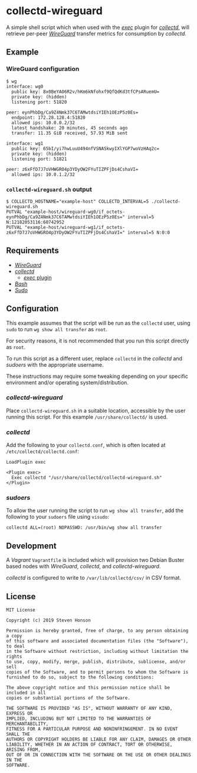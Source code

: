 # collectd-wireguard

A simple shell script which when used with the [_exec_](https://collectd.org/wiki/index.php/Plugin:Exec)
plugin for [_collectd_](https://collectd.org/), will retrieve per-peer [_WireGuard_](https://www.wireguard.com/)
transfer metrics for consumption by _collectd_.

## Example

### WireGuard configuration

```
$ wg
interface: wg0
  public key: 8x0BeYAO6R2v/hKm6kNfohxf9QfQdKd3tfCPsARuemU=
  private key: (hidden)
  listening port: 51820

peer: eynPhbDg/Ca9Z4Nmk37C6TAMwtdsiYIEh1OEzP5z0Es=
  endpoint: 172.28.128.4:51820
  allowed ips: 10.0.0.2/32
  latest handshake: 20 minutes, 45 seconds ago
  transfer: 11.35 GiB received, 57.93 MiB sent

interface: wg1
  public key: 65bI/yi7hwLuuU494nfVSNASkwyIXlYGP7woVzHAq2c=
  private key: (hidden)
  listening port: 51821

peer: z6xFfD7J7oVHWGRO4p3YDyOW2FYuTIZPFjDs4CshaVI=
  allowed ips: 10.0.1.2/32
```

### `collectd-wireguard.sh` output

```
$ COLLECTD_HOSTNAME="example-host" COLLECTD_INTERVAL=5 ./collectd-wireguard.sh
PUTVAL "example-host/wireguard-wg0/if_octets-eynPhbDg/Ca9Z4Nmk37C6TAMwtdsiYIEh1OEzP5z0Es=" interval=5 N:12182053116:60742952
PUTVAL "example-host/wireguard-wg1/if_octets-z6xFfD7J7oVHWGRO4p3YDyOW2FYuTIZPFjDs4CshaVI=" interval=5 N:0:0
```

## Requirements

- [_WireGuard_](https://www.wireguard.com/)
- [_collectd_](https://collectd.org/)
  - [_exec_ plugin](https://collectd.org/wiki/index.php/Plugin:Exec)
- [_Bash_](https://www.gnu.org/software/bash/)
- [_Sudo_](https://www.sudo.ws/)

## Configuration

This example assumes that the script will be run as the `collectd` user, using
`sudo` to run `wg show all transfer` as `root`.

For security reasons, it is not recommended that you run this script directly as
`root`.

To run this script as a different user, replace `collectd` in the _collectd_ and
_sudoers_ with the appropriate username.

These instructions may require some tweaking depending on your specific
environment and/or operating system/distribution.

### _collectd-wireguard_

Place `collectd-wireguard.sh` in a suitable location, accessible by the user
running this script. For this example `/usr/share/collectd/` is used.

### _collectd_

Add the following to your `collectd.conf`, which is often located at
`/etc/collectd/collectd.conf`:

```
LoadPlugin exec

<Plugin exec>
  Exec collectd "/usr/share/collectd/collectd-wireguard.sh"
</Plugin>
```

### _sudoers_

To allow the user running the script to run `wg show all transfer`, add the
following to your `sudoers` file using `visudo`:

```
collectd ALL=(root) NOPASSWD: /usr/bin/wg show all transfer
```

## Development

A _Vagrant_ `Vagrantfile` is included which will provision two Debian Buster
based nodes with _WireGuard_, _collectd_, and _collectd-wireguard_.

_collectd_ is configured to write to `/var/lib/collectd/csv/` in CSV format.

## License

```
MIT License

Copyright (c) 2019 Steven Honson

Permission is hereby granted, free of charge, to any person obtaining a copy
of this software and associated documentation files (the "Software"), to deal
in the Software without restriction, including without limitation the rights
to use, copy, modify, merge, publish, distribute, sublicense, and/or sell
copies of the Software, and to permit persons to whom the Software is
furnished to do so, subject to the following conditions:

The above copyright notice and this permission notice shall be included in all
copies or substantial portions of the Software.

THE SOFTWARE IS PROVIDED "AS IS", WITHOUT WARRANTY OF ANY KIND, EXPRESS OR
IMPLIED, INCLUDING BUT NOT LIMITED TO THE WARRANTIES OF MERCHANTABILITY,
FITNESS FOR A PARTICULAR PURPOSE AND NONINFRINGEMENT. IN NO EVENT SHALL THE
AUTHORS OR COPYRIGHT HOLDERS BE LIABLE FOR ANY CLAIM, DAMAGES OR OTHER
LIABILITY, WHETHER IN AN ACTION OF CONTRACT, TORT OR OTHERWISE, ARISING FROM,
OUT OF OR IN CONNECTION WITH THE SOFTWARE OR THE USE OR OTHER DEALINGS IN THE
SOFTWARE.
```
